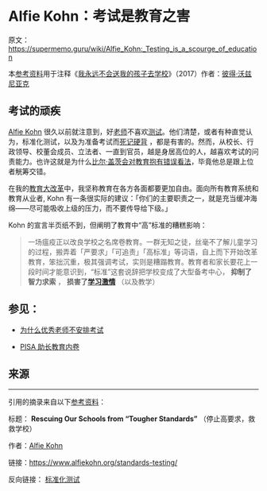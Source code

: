 # Alfie Kohn：考试是教育之害

原文：https://supermemo.guru/wiki/Alfie_Kohn:_Testing_is_a_scourge_of_education

本[参考资料](https://supermemo.guru/wiki/References)用于注释《[我永远不会送我的孩子去学校](https://supermemo.guru/wiki/Problem_of_Schooling)》（2017）作者：[彼得·沃兹尼亚克](https://supermemo.guru/wiki/Piotr_Wozniak)

## 考试的顽疾

[Alfie Kohn](https://supermemo.guru/wiki/Alfie_Kohn) 很久以前就注意到，好[老师](https://supermemo.guru/wiki/Teacher)不喜欢[测试](https://supermemo.guru/wiki/Testing)。他们清楚，或者有种直觉认为，标准化测试，以及为准备考试而[死记硬背](https://supermemo.guru/wiki/Cramming) ，都是有害的。然而，从校长、行政领导、校董会成员、立法者、一直到官员，越是身居高位的人，越喜欢考试的问责能力。也许这就是为什么[比尔·盖茨会对教育抱有错误看法](https://supermemo.guru/wiki/Bill_Gates_is_wrong_about_education)，毕竟他总是跟上位者觥筹交错。

在我的[教育大改革](https://supermemo.guru/wiki/Grand_Education_Reform)中，我坚称教育在各方各面都要更加自由。面向所有教育系统和教育从业者, Kohn 有一条很实际的建议：「你们的主要职责之一，就是充当缓冲海绵——尽可能吸收上级的压力，而不要传导给下级。」

Kohn 的宣言半页纸不到，但阐明了教育中“高”标准的糟糕影响：

> 一场瘟疫正以改良学校之名席卷教育。一群无知之徒，丝毫不了解儿童学习的过程，搬弄着「严要求」「可追责」「高标准」等词语，自上而下开始改革教育，笨拙沉重，极其强调考试，实则是糟蹋教育。教育者和家长要花上一段时间才能意识到，“标准”这套说辞把学校变成了大型备考中心， **抑制了智力求索** ， **损害了[学习激情](https://supermemo.guru/wiki/Pleasure_of_learning)** （以及教学）

## 参见：

- [为什么优秀老师不安排考试](https://www.alfiekohn.org/blogs/no-tests/)

- [PISA 助长教育内卷](https://supermemo.guru/wiki/PISA_fuels_the_education_arms_race)

## 来源

------

引用的摘录来自以下[参考资料](https://supermemo.guru/wiki/References)：

标题： **Rescuing Our Schools from “Tougher Standards”** （停止高要求，救救学校）

作者：[Alfie Kohn](https://supermemo.guru/wiki/Alfie_Kohn)

链接：https://www.alfiekohn.org/standards-testing/

反向链接： [标准化测试](https://supermemo.guru/wiki/Standardized_testing)